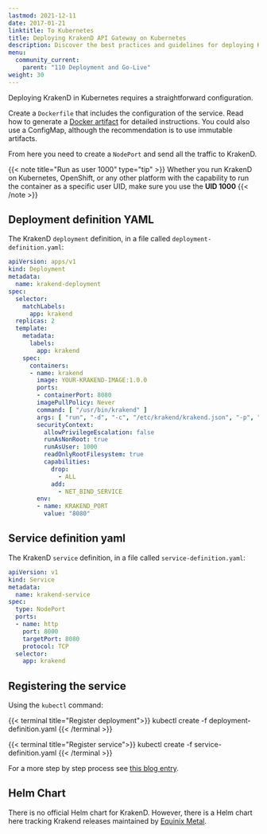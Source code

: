 ```yaml
---
lastmod: 2021-12-11
date: 2017-01-21
linktitle: To Kubernetes
title: Deploying KrakenD API Gateway on Kubernetes
description: Discover the best practices and guidelines for deploying KrakenD API Gateway on Kubernetes, enabling scalable and efficient API management
menu:
  community_current:
    parent: "110 Deployment and Go-Live"
weight: 30
---
```


Deploying KrakenD in Kubernetes requires a straightforward configuration.

Create a `Dockerfile` that includes the configuration of the service. Read how to generate a [Docker artifact](/docs/deploying/docker/) for detailed instructions. You could also use a ConfigMap, although the recommendation is to use immutable artifacts.

From here you need to create a `NodePort` and send all the traffic to KrakenD.

{{< note title="Run as user 1000" type="tip" >}}
Whether you run KrakenD on Kubernetes, OpenShift, or any other platform with the capability to run the container as a specific user UID, make sure you use the **UID 1000**
{{< /note >}}


## Deployment definition YAML
The KrakenD `deployment` definition, in a file called `deployment-definition.yaml`:

```yaml
apiVersion: apps/v1
kind: Deployment
metadata:
  name: krakend-deployment
spec:
  selector:
    matchLabels:
      app: krakend
  replicas: 2
  template:
    metadata:
      labels:
        app: krakend
    spec:
      containers:
      - name: krakend
        image: YOUR-KRAKEND-IMAGE:1.0.0
        ports:
        - containerPort: 8080
        imagePullPolicy: Never
        command: [ "/usr/bin/krakend" ]
        args: [ "run", "-d", "-c", "/etc/krakend/krakend.json", "-p", "8080" ]
        securityContext:
          allowPrivilegeEscalation: false
          runAsNonRoot: true
          runAsUser: 1000
          readOnlyRootFilesystem: true
          capabilities:
            drop:
              - ALL
            add:
              - NET_BIND_SERVICE
        env:
        - name: KRAKEND_PORT
          value: "8080"
```


## Service definition yaml

The KrakenD `service` definition, in a file called `service-definition.yaml`:
```yaml
apiVersion: v1
kind: Service
metadata:
  name: krakend-service
spec:
  type: NodePort
  ports:
  - name: http
    port: 8000
    targetPort: 8080
    protocol: TCP
  selector:
    app: krakend
```

## Registering the service

Using the `kubectl` command:

{{< terminal title="Register deployment">}}
kubectl create -f deployment-definition.yaml
{{< /terminal >}}

{{< terminal title="Register service">}}
kubectl create -f service-definition.yaml
{{< /terminal >}}

For a more step by step process see [this blog entry](/blog/krakend-on-kubernetes/).

## Helm Chart

There is no official Helm chart for KrakenD. However, there is a Helm chart here
tracking Krakend releases maintained by [Equinix Metal](https://github.com/equinixmetal-helm/krakend).
